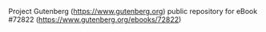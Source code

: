 Project Gutenberg (https://www.gutenberg.org) public repository
for eBook #72822 (https://www.gutenberg.org/ebooks/72822)
